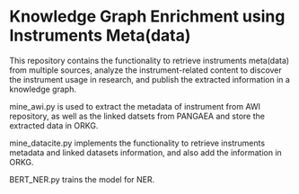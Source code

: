 # Knowledge Graph Enrichment using Instruments Meta(data)

This repository contains the functionality to retrieve instruments meta(data) from multiple sources, analyze the instrument-related content to discover the instrument usage in research, and publish the extracted information in a knowledge graph.

mine_awi.py is used to extract the metadata of instrument from AWI repository, as well as the linked datsets from PANGAEA and store the extracted data in ORKG.

mine_datacite.py implements the functionality to retrieve instruments metadata and linked datasets information, and also add the information in ORKG.

BERT_NER.py trains the model for NER.



 

